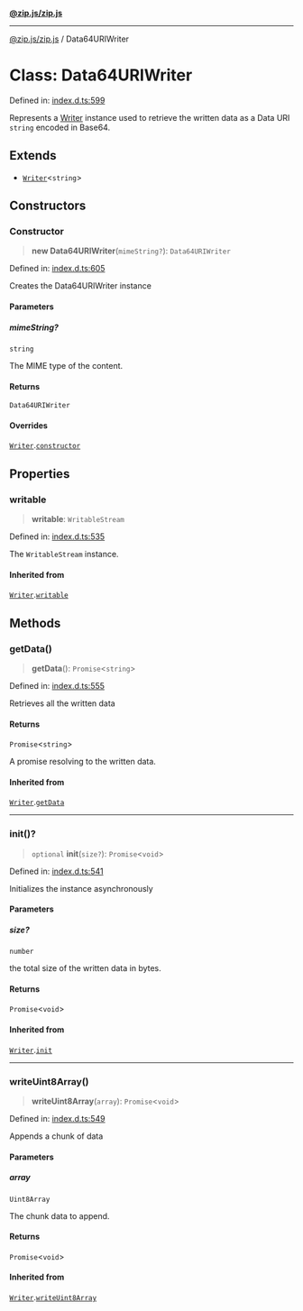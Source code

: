 [**@zip.js/zip.js**](../README.md)

***

[@zip.js/zip.js](../globals.md) / Data64URIWriter

# Class: Data64URIWriter

Defined in: [index.d.ts:599](https://github.com/gildas-lormeau/zip.js/blob/02ec02f1298ff2b603f1b86ee545b4d21af7b520/index.d.ts#L599)

Represents a [Writer](Writer.md) instance used to retrieve the written data as a Data URI `string` encoded in Base64.

## Extends

- [`Writer`](Writer.md)\<`string`\>

## Constructors

### Constructor

> **new Data64URIWriter**(`mimeString?`): `Data64URIWriter`

Defined in: [index.d.ts:605](https://github.com/gildas-lormeau/zip.js/blob/02ec02f1298ff2b603f1b86ee545b4d21af7b520/index.d.ts#L605)

Creates the Data64URIWriter instance

#### Parameters

##### mimeString?

`string`

The MIME type of the content.

#### Returns

`Data64URIWriter`

#### Overrides

[`Writer`](Writer.md).[`constructor`](Writer.md#constructor)

## Properties

### writable

> **writable**: `WritableStream`

Defined in: [index.d.ts:535](https://github.com/gildas-lormeau/zip.js/blob/02ec02f1298ff2b603f1b86ee545b4d21af7b520/index.d.ts#L535)

The `WritableStream` instance.

#### Inherited from

[`Writer`](Writer.md).[`writable`](Writer.md#writable)

## Methods

### getData()

> **getData**(): `Promise`\<`string`\>

Defined in: [index.d.ts:555](https://github.com/gildas-lormeau/zip.js/blob/02ec02f1298ff2b603f1b86ee545b4d21af7b520/index.d.ts#L555)

Retrieves all the written data

#### Returns

`Promise`\<`string`\>

A promise resolving to the written data.

#### Inherited from

[`Writer`](Writer.md).[`getData`](Writer.md#getdata)

***

### init()?

> `optional` **init**(`size?`): `Promise`\<`void`\>

Defined in: [index.d.ts:541](https://github.com/gildas-lormeau/zip.js/blob/02ec02f1298ff2b603f1b86ee545b4d21af7b520/index.d.ts#L541)

Initializes the instance asynchronously

#### Parameters

##### size?

`number`

the total size of the written data in bytes.

#### Returns

`Promise`\<`void`\>

#### Inherited from

[`Writer`](Writer.md).[`init`](Writer.md#init)

***

### writeUint8Array()

> **writeUint8Array**(`array`): `Promise`\<`void`\>

Defined in: [index.d.ts:549](https://github.com/gildas-lormeau/zip.js/blob/02ec02f1298ff2b603f1b86ee545b4d21af7b520/index.d.ts#L549)

Appends a chunk of data

#### Parameters

##### array

`Uint8Array`

The chunk data to append.

#### Returns

`Promise`\<`void`\>

#### Inherited from

[`Writer`](Writer.md).[`writeUint8Array`](Writer.md#writeuint8array)
